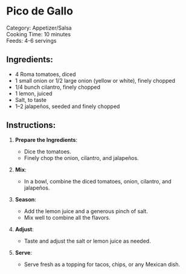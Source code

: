 # Pico de Gallo

Category: Appetizer/Salsa  
Cooking Time: 10 minutes  
Feeds: 4-6 servings  

## Ingredients:
- 4 Roma tomatoes, diced  
- 1 small onion or 1/2 large onion (yellow or white), finely chopped  
- 1/4 bunch cilantro, finely chopped  
- 1 lemon, juiced  
- Salt, to taste  
- 1–2 jalapeños, seeded and finely chopped  

## Instructions:
1. **Prepare the Ingredients**:  
   - Dice the tomatoes.  
   - Finely chop the onion, cilantro, and jalapeños.  

2. **Mix**:  
   - In a bowl, combine the diced tomatoes, onion, cilantro, and jalapeños.  

3. **Season**:  
   - Add the lemon juice and a generous pinch of salt.  
   - Mix well to combine all the flavors.  

4. **Adjust**:  
   - Taste and adjust the salt or lemon juice as needed.  

5. **Serve**:  
   - Serve fresh as a topping for tacos, chips, or any Mexican dish.  